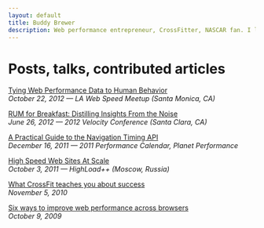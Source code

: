 ```yaml
---
layout: default
title: Buddy Brewer
description: Web performance entrepreneur, CrossFitter, NASCAR fan. I like things that go fast.
---
```


# Posts, talks, contributed articles

<div id="post-index">


<p>
  <a class="post-title" href="http://www.slideshare.net/buddybrewer/tying-web-performance-data-to-human-behavior">
    Tying Web Performance Data to Human Behavior
  </a><br>
  <em>October 22, 2012 &mdash; LA Web Speed Meetup (Santa Monica, CA)</em>
</p>

<p>
  <a class="post-title" href="http://www.slideshare.net/buddybrewer/rum-for-breakfast-distilling-insights-from-the-noise">
    RUM for Breakfast: Distilling Insights From the Noise
  </a><br>
  <em>June 26, 2012 &mdash; 2012 Velocity Conference (Santa Clara, CA)</em>
</p>

<p>
  <a class="post-title" href="http://calendar.perfplanet.com/2011/a-practical-guide-to-the-navigation-timing-api/">
    A Practical Guide to the Navigation Timing API
  </a><br>
  <em>December 16, 2011 &mdash; 2011 Performance Calendar, Planet Performance</em>
</p>

<p>
  <a class="post-title" href="http://www.slideshare.net/buddybrewer/high-speed-web-sites-at-scale">
    High Speed Web Sites At Scale
  </a><br>
  <em>October 3, 2011 &mdash; HighLoad++ (Moscow, Russia)</em>
</p>

<p>
  <a class="post-title" href="/2010/11/05/what-crossfit-teaches-you-about-success/">
    What CrossFit teaches you about success
  </a><br>
  <em>November 5, 2010</em>
</p>

<p>
  <a class="post-title" href="/2009/10/09/six-ways-to-improve-web-performance-across-browsers/">
    Six ways to improve web performance across browsers
  </a><br>
  <em>October 9, 2009</em>
</p>

</div>
